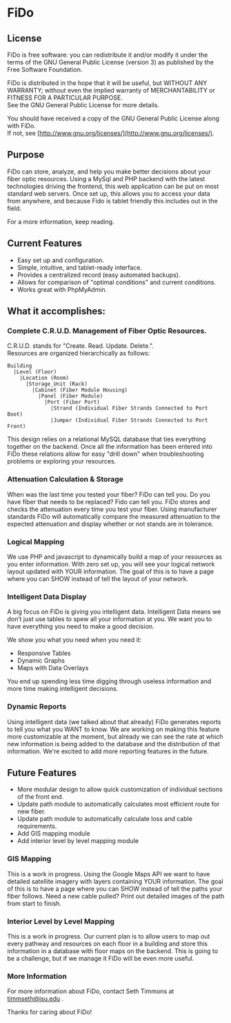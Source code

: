 # FiDo

## License
FiDo is free software: you can redistribute it and/or modify it under the terms of the GNU General Public License (version 3) as published by the Free Software Foundation.

FiDo is distributed in the hope that it will be useful, but WITHOUT ANY WARRANTY; without even the implied warranty of MERCHANTABILITY or FITNESS FOR A PARTICULAR PURPOSE.  
See the GNU General Public License for more details.

You should have received a copy of the GNU General Public License along with FiDo.  
If not, see [http://www.gnu.org/licenses/](http://www.gnu.org/licenses/).

## Purpose
FiDo can store, analyze, and help you make better decisions about your fiber optic resources. Using a MySql and PHP backend with the latest technologies driving the frontend, this web application can be put on most standard web servers. Once set up, this allows you to access your data from anywhere, and because Fido is tablet friendly this includes out in the field.

For a more information, keep reading.

## Current Features
* Easy set up and configuration.
* Simple, intuitive, and tablet-ready interface.
* Provides a centralized record (easy automated backups).
* Allows for comparison of "optimal conditions" and current conditions.
* Works great with PhpMyAdmin.


## What it accomplishes:
### Complete C.R.U.D. Management of Fiber Optic Resources.
C.R.U.D. stands for "Create. Read. Update. Delete.".<br />
Resources are organized hierarchically as follows:
```
Building
  |Level (Floor)
    |Location (Room)
      |Storage_Unit (Rack)
        |Cabinet (Fiber Module Housing)
          |Panel (Fiber Module)
            |Port (Fiber Port)
              |Strand (Individual Fiber Strands Connected to Port Boot)
              |Jumper (Individual Fiber Strands Connected to Port Front)
```
This design relies on a relational MySQL database that ties everything together on the backend. Once all the information has been entered into FiDo these relations allow for easy "drill down" when troubleshooting problems or exploring your resources.

### Attenuation Calculation & Storage
When was the last time you tested your fiber? FiDo can tell you. Do you have fiber that needs to be replaced? Fido can tell you. FiDo stores and checks the attenuation every time you test your fiber. Using manufacturer standards FiDo will automatically compare the measured attenuation to the expected attenuation and display whether or not stands are in tolerance.

### Logical Mapping
We use PHP and javascript to dynamically build a map of your resources as you enter information. With zero set up, you will see your logical network layout updated with YOUR information. The goal of this is to have a page where you can SHOW instead of tell the layout of your network.

### Intelligent Data Display
A big focus on FiDo is giving you intelligent data. Intelligent Data means we don’t just use tables to spew all your information at you. We want you to have everything you need to make a good decision.

We show you what you need when you need it:
* Responsive Tables
* Dynamic Graphs
* Maps with Data Overlays

You end up spending less time digging through useless information and more time making intelligent decisions.

### Dynamic Reports
Using intelligent data (we talked about that already) FiDo generates reports to tell you what you WANT to know. We are working on making this feature more customizable at the moment, but already we can see the rate at which new information is being added to the database and the distribution of that information. We're excited to add more reporting features in the future.


## Future Features
* More modular design to allow quick customization of individual sections of the front end.
* Update path module to automatically calculates most efficient route for new fiber.
* Update path module to automatically calculate loss and cable requirements.
* Add GIS mapping module 
* Add interior level by level mapping module 


### GIS Mapping
This is a work in progress. Using the Google Maps API we want to have detailed satellite imagery with layers containing YOUR information. The goal of this is to have a page where you can SHOW instead of tell the paths your fiber follows. Need a new cable pulled? Print out detailed images of the path from start to finish.

### Interior Level by Level Mapping 
This is a work in progress. Our current plan is to allow users to map out every pathway and resources on each floor in a building and store this information in a database with floor maps on the backend. This is going to be a challenge, but if we manage it FiDo will be even more useful.

### More Information
For more information about FiDo, contact Seth Timmons at timmseth@isu.edu .

Thanks for caring about FiDo!

